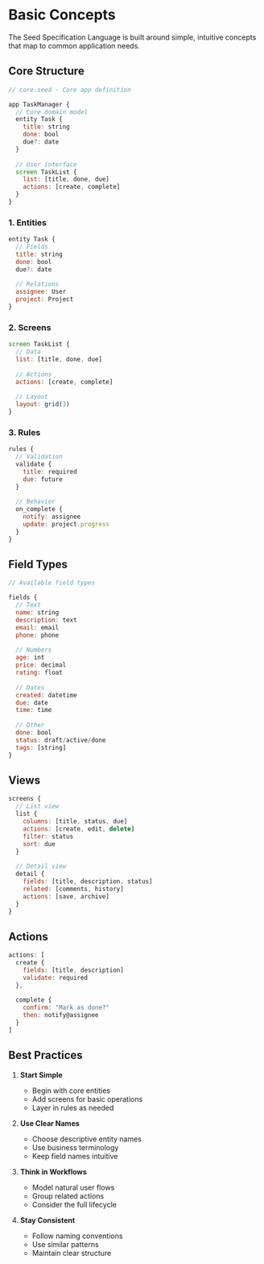 # Basic Concepts

The Seed Specification Language is built around simple, intuitive concepts that map to common application needs.

## Core Structure

```javascript
// core.seed - Core app definition

app TaskManager {
  // Core domain model
  entity Task {
    title: string
    done: bool
    due?: date
  }
  
  // User interface
  screen TaskList {
    list: [title, done, due]
    actions: [create, complete]
  }
}
```

### 1. Entities

```javascript
entity Task {
  // Fields
  title: string
  done: bool
  due?: date
  
  // Relations
  assignee: User
  project: Project
}
```

### 2. Screens

```javascript
screen TaskList {
  // Data
  list: [title, done, due]
  
  // Actions
  actions: [create, complete]
  
  // Layout
  layout: grid(3)
}
```

### 3. Rules

```javascript
rules {
  // Validation
  validate {
    title: required
    due: future
  }
  
  // Behavior
  on_complete {
    notify: assignee
    update: project.progress
  }
}
```

## Field Types

```javascript
// Available field types

fields {
  // Text
  name: string
  description: text
  email: email
  phone: phone
  
  // Numbers
  age: int
  price: decimal
  rating: float
  
  // Dates
  created: datetime
  due: date
  time: time
  
  // Other
  done: bool
  status: draft/active/done
  tags: [string]
}
```

## Views

```javascript
screens {
  // List view
  list {
    columns: [title, status, due]
    actions: [create, edit, delete]
    filter: status
    sort: due
  }
  
  // Detail view
  detail {
    fields: [title, description, status]
    related: [comments, history]
    actions: [save, archive]
  }
}
```

## Actions

```javascript
actions: [
  create {
    fields: [title, description]
    validate: required
  },
  
  complete {
    confirm: "Mark as done?"
    then: notify@assignee
  }
]
```

## Best Practices

1. **Start Simple**
   - Begin with core entities
   - Add screens for basic operations
   - Layer in rules as needed

2. **Use Clear Names**
   - Choose descriptive entity names
   - Use business terminology
   - Keep field names intuitive

3. **Think in Workflows**
   - Model natural user flows
   - Group related actions
   - Consider the full lifecycle

4. **Stay Consistent**
   - Follow naming conventions
   - Use similar patterns
   - Maintain clear structure
